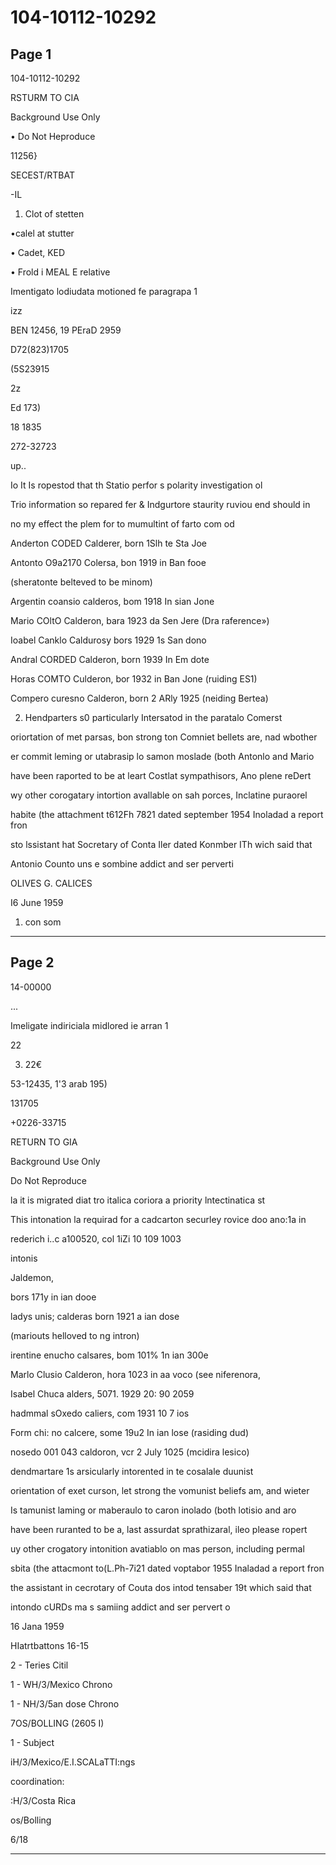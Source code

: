# 104-10112-10292

## Page 1

104-10112-10292

RSTURM TO CIA

Background Use Only

• Do Not Heproduce

11256}

SECEST/RTBAT

-IL

1. Clot of stetten

•calel at stutter

• Cadet, KED

• Frold i MEAL E relative

Imentigato lodiudata motioned fe paragrapa 1

izz

BEN 12456, 19 PEraD 2959

D72(823)1705

(5S23915

2z

Ed 173)

18 1835

272-32723

up..

Io It Is ropestod that th Statio perfor s polarity investigation ol

Trio information so repared fer & Indgurtore staurity ruviou end should in

no my effect the plem for to mumultint of farto com od

Anderton CODED Calderer, born 1Slh te Sta Joe

Antonto O9a2170 Colersa, bon 1919 in Ban fooe

(sheratonte belteved to be minom)

Argentin coansio calderos, bom 1918 In sian Jone

Mario COltO Calderon, bara 1923 da Sen Jere (Dra raference»)

Ioabel Canklo Caldurosy bors 1929 1s San dono

Andral CORDED Calderon, born 1939 In Em dote

Horas COMTO Culderon, bor 1932 in Ban Jone (ruiding ES1)

Compero curesno Calderon, born 2 ARly 1925 (neiding Bertea)

2. Hendparters s0 particularly Intersatod in the paratalo Comerst

oriortation of met parsas, bon strong ton Comniet bellets are, nad wbother

er commit leming or utabrasip lo samon moslade (both Antonlo and Mario

have been raported to be at leart Costlat sympathisors, Ano plene reDert

wy other corogatary intortion avallable on sah porces, Inclatine puraorel

habite (the attachment t612Fh 7821 dated september 1954 Inoladad a report fron

sto lssistant hat Socretary of Conta Iler dated Konmber ITh wich said that

Antonio Counto uns e sombine addict and ser perverti

OLIVES G. CALICES

I6 June 1959

1. con som

---

## Page 2

14-00000

...

Imeligate indiriciala midlored ie arran 1

22

3. 22€

53-12435, 1'3 arab 195)

131705

+0226-33715

RETURN TO GIA

Background Use Only

Do Not Reproduce

la it is migrated diat tro italica coriora a priority lntectinatica st

This intonation la requirad for a cadcarton securley rovice doo ano:1a in

rederich i..c a100520, col 1iZi 10 109 1003

intonis

Jaldemon,

bors 171y in ian dooe

ladys unis; calderas born 1921 a ian dose

(mariouts helloved to ng intron)

irentine enucho calsares, bom 101% 1n ian 300e

Marlo Clusio Calderon, hora 1023 in aa voco (see niferenora,

Isabel Chuca alders, 5071. 1929 20: 90 2059

hadmmal sOxedo caliers, com 1931 10 7 ios

Form chi: no calcere, some 19u2 In ian lose (rasiding dud)

nosedo 001 043 caldoron, vcr 2 July 1025 (mcidira lesico)

dendmartare 1s arsicularly intorented in te cosalale duunist

orientation of exet curson, let strong the vomunist beliefs am, and wieter

Is tamunist laming or maberaulo to caron inolado (both lotisio and aro

have been ruranted to be a, last assurdat sprathizaral, ileo please ropert

uy other crogatory intonition avatiablo on mas person, including permal

sbita (the attacmont to(L.Ph-7i21 dated voptabor 1955 Inaladad a report fron

the assistant in cecrotary of Couta dos intod tensaber 19t which said that

intondo cURDs ma s samiing addict and ser pervert o

16 Jana 1959

HIatrtbattons 16-15

2 - Teries Citil

1 - WH/3/Mexico Chrono

1 - NH/3/5an dose Chrono

7OS/BOLLING (2605 I)

1 - Subject

iH/3/Mexico/E.I.SCALaTTI:ngs

coordination:

:H/3/Costa Rica

os/Bolling

6/18

---

